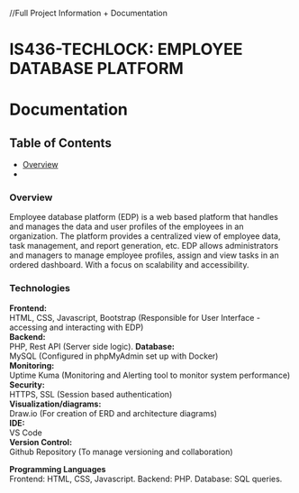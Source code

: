 //Full Project Information + Documentation   

# IS436-TECHLOCK: EMPLOYEE DATABASE PLATFORM
# Documentation

## Table of Contents
- [Overview](#overview)
- 
### Overview
Employee database platform (EDP) is a web based platform that handles and manages the data and user profiles of the employees in an organization. The platform provides a centralized view of employee data, task management, and report generation, etc. EDP allows administrators and managers to manage employee profiles, assign and view tasks in an ordered dashboard. With a focus on scalability and accessibility.
### Technologies
**Frontend:**   
HTML, CSS, Javascript, Bootstrap
(Responsible for User Interface - accessing and interacting with EDP)  
**Backend:**   
PHP, Rest API
(Server side logic). 
**Database:**  
MySQL
(Configured in phpMyAdmin set up with Docker)  
**Monitoring:**  
Uptime Kuma
(Monitoring and Alerting tool to monitor system performance)  
**Security:**   
HTTPS, SSL
(Session based authentication)  
**Visualization/diagrams:**   
Draw.io 
(For creation of ERD and architecture diagrams)  
**IDE:**  
	VS Code   
**Version Control:**   
Github Repository
(To manage versioning and collaboration)  

**Programming Languages**  
Frontend: HTML, CSS, Javascript. Backend: PHP. Database: SQL queries.





